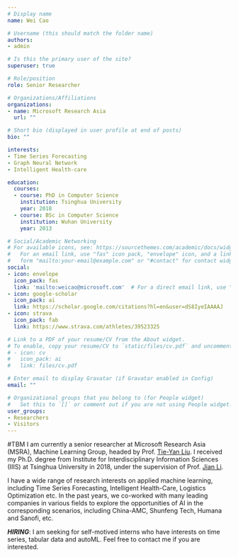```yaml
---
# Display name
name: Wei Cao

# Username (this should match the folder name)
authors:
- admin

# Is this the primary user of the site?
superuser: true

# Role/position
role: Senior Researcher

# Organizations/Affiliations
organizations:
- name: Microsoft Research Asia
  url: ""

# Short bio (displayed in user profile at end of posts)
bio: ""

interests:
- Time Series Forecasting
- Graph Neural Network
- Intelligent Health-care

education:
  courses:
  - course: PhD in Computer Science
    institution: Tsinghua University
    year: 2018
  - course: BSc in Computer Science
    institution: Wuhan University
    year: 2013

# Social/Academic Networking
# For available icons, see: https://sourcethemes.com/academic/docs/widgets/#icons
#   For an email link, use "fas" icon pack, "envelope" icon, and a link in the
#   form "mailto:your-email@example.com" or "#contact" for contact widget.
social:
- icon: envelope
  icon_pack: fas
  link: 'mailto:weicao@microsoft.com'  # For a direct email link, use "mailto:test@example.org".
- icon: google-scholar
  icon_pack: ai
  link: https://scholar.google.com/citations?hl=en&user=dS8IyeIAAAAJ
- icon: strava
  icon_pack: fab
  link: https://www.strava.com/athletes/39523325

# Link to a PDF of your resume/CV from the About widget.
# To enable, copy your resume/CV to `static/files/cv.pdf` and uncomment the lines below.
# - icon: cv
#   icon_pack: ai
#   link: files/cv.pdf

# Enter email to display Gravatar (if Gravatar enabled in Config)
email: ""

# Organizational groups that you belong to (for People widget)
#   Set this to `[]` or comment out if you are not using People widget.
user_groups:
- Researchers
- Visitors
---
```

#TBM
I am currently a senior researcher at Microsoft Research Asia (MSRA), Machine Learning Group, headed by Prof. [Tie-Yan Liu](https://www.microsoft.com/en-us/research/people/tyliu/). I received my Ph.D. degree from Institute for Interdisciplinary Information Sciences (IIIS) at Tsinghua University in 2018, under the supervision of Prof. [Jian Li](http://people.iiis.tsinghua.edu.cn/~jianli/). 

I have a wide range of research interests on applied machine learning, including Time Series Forecasting, Intelligent Health-Care, Logistics Optimization etc. In the past years, we co-worked with many leading companies in various fields to explore the opportunities of AI in the corresponding scenarios, including China-AMC, Shunfeng Tech, Humana and Sanofi, etc.

***HIRING***: I am seeking for self-motived interns who have interests on time series, tabular data and autoML. Feel free to contact me if you are interested.

